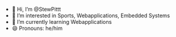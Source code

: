 - 👋 Hi, I’m @StewPittt
- 👀 I’m interested in Sports, Webapplications, Embedded Systems
- 🌱 I’m currently learning Webapplications
- 😄 Pronouns: he/him
